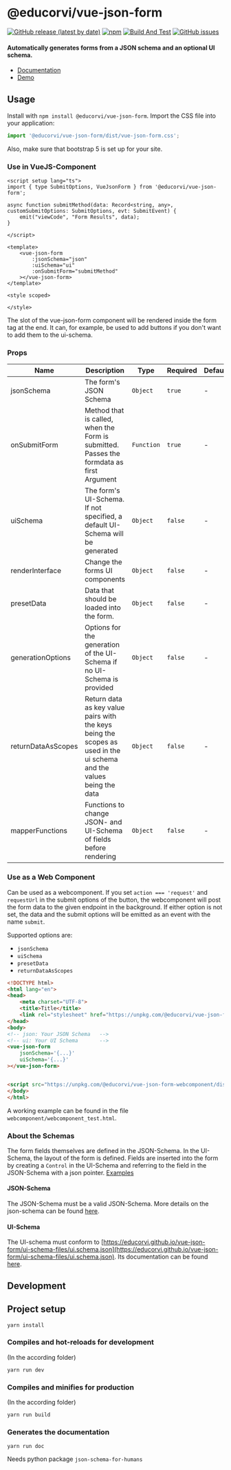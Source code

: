 # @educorvi/vue-json-form

[![GitHub release (latest by date)](https://img.shields.io/github/v/release/educorvi/vue_json_form)](https://github.com/educorvi/vue_json_form/releases/latest)
[![npm](https://img.shields.io/npm/v/@educorvi/vue-json-form)](https://www.npmjs.com/package/@educorvi/vue-json-form)
[![Build And Test](https://github.com/educorvi/vue-json-form/actions/workflows/buildAndTest.yaml/badge.svg?branch=master)](https://github.com/educorvi/vue-json-form/actions/workflows/buildAndTest.yaml)
[![GitHub issues](https://img.shields.io/github/issues/educorvi/vue_json_form)](https://github.com/educorvi/vue_json_form/issues)

#### Automatically generates forms from a JSON schema and an optional UI schema.

- [Documentation](https://educorvi.github.io/vue-json-form/)
- [Demo](https://educorvi.github.io/vue-json-form/demo/)

## Usage

Install with `npm install @educorvi/vue-json-form`.
Import the CSS file into your application:

```ts
import '@educorvi/vue-json-form/dist/vue-json-form.css';
```

Also, make sure that bootstrap 5 is set up for your site.

### Use in VueJS-Component

``` vue
<script setup lang="ts">
import { type SubmitOptions, VueJsonForm } from '@educorvi/vue-json-form';

async function submitMethod(data: Record<string, any>, customSubmitOptions: SubmitOptions, evt: SubmitEvent) {
    emit("viewCode", "Form Results", data);
}

</script>

<template>
    <vue-json-form 
        :jsonSchema="json" 
        :uiSchema="ui"
        :onSubmitForm="submitMethod"
    ></vue-json-form>
</template>

<style scoped>

</style>

```

The slot of the vue-json-form component will be rendered inside the form tag at the end.
It can, for example, be used to add buttons if you don't want to add them to the ui-schema.

### Props

| Name               | Description                                                                                                          | Type       | Required | Default |
|--------------------|----------------------------------------------------------------------------------------------------------------------|------------|----------|---------|
| jsonSchema         | The form's JSON Schema                                                                                               | `Object`   | `true`   | -       |
| onSubmitForm       | Method that is called, when the Form is submitted. Passes the formdata as first Argument                             | `Function` | `true`   | -       |
| uiSchema           | The form's UI-Schema. If not specified, a default UI-Schema will be generated                                        | `Object`   | `false`  | -       |
| renderInterface    | Change the forms UI components                                                                                       | `Object`   | `false`  | -       |
| presetData         | Data that should be loaded into the form.                                                                            | `Object`   | `false`  | -       |
| generationOptions  | Options for the generation of the UI-Schema if no UI-Schema is provided                                              | `Object`   | `false`  | -       |
| returnDataAsScopes | Return data as key value pairs with the keys being the scopes as used in the ui schema and the values being the data | `Object`   | `false`  | -       |
| mapperFunctions    | Functions to change JSON- and UI-Schema of fields before rendering                                                   | `Object`   | `false`  | -       |


### Use as a Web Component
Can be used as a webcomponent.
If you set `action === 'request'` and `requestUrl` in the submit options of the button, the webcomponent will post the form data to the given endpoint in the background.
If either option is not set, the data and the submit options will be emitted as an event with the name `submit`.

Supported options are:
- `jsonSchema`
- `uiSchema`
- `presetData`
- `returnDataAsScopes`

```html
<!DOCTYPE html>
<html lang="en">
<head>
    <meta charset="UTF-8">
    <title>Title</title>
    <link rel="stylesheet" href="https://unpkg.com/@educorvi/vue-json-form-webcomponent@^3/dist/style.css">
</head>
<body>
<!-- json: Your JSON Schema   -->
<!-- ui: Your UI Schema       -->
<vue-json-form
    jsonSchema='{...}'
    uiSchema='{...}'
></vue-json-form>


<script src="https://unpkg.com/@educorvi/vue-json-form-webcomponent/dist/webcomponent@^3/vue-json-form.umd.js"></script>
</body>
</html>
```

A working example can be found in the file `webcomponent/webcomponent_test.html`.

### About the Schemas

The form fields themselves are defined in the JSON-Schema. In the UI-Schema, the layout of the form is defined. Fields
are inserted into the form by creating a `Control` in the UI-Schema and referring to the field in the JSON-Schema with a
json pointer.
[Examples](https://github.com/educorvi/vue-json-form/tree/master/vue-json-form/src/exampleSchemas)

#### JSON-Schema

The JSON-Schema must be a valid JSON-Schema.
More details on the json-schema can be found [here](https://json-schema.org/).

#### UI-Schema

The UI-schema must conform
to [https://educorvi.github.io/vue-json-form/ui-schema-files/ui.schema.json](https://educorvi.github.io/vue-json-form/ui-schema-files/ui.schema.json).
Its documentation can be found [here](https://educorvi.github.io/vue-json-form/ui-schema).

## Development

## Project setup

```
yarn install
```

### Compiles and hot-reloads for development
(In the according folder)

```
yarn run dev
```

### Compiles and minifies for production
(In the according folder)

```
yarn run build
```

### Generates the documentation

```
yarn run doc
```

Needs python package `json-schema-for-humans`
